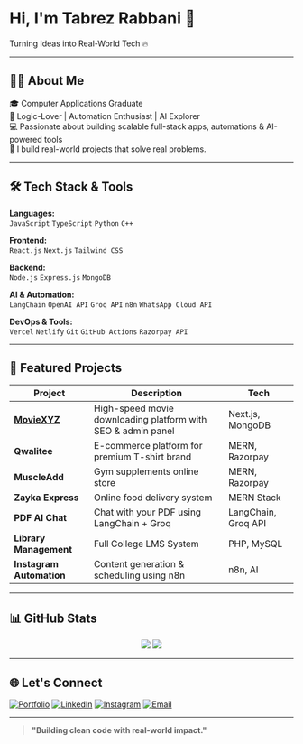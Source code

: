 # Hi, I'm Tabrez Rabbani 👋

Turning Ideas into Real-World Tech 🔥

---

## 👨‍💻 About Me

🎓 Computer Applications Graduate  
🧠 Logic-Lover | Automation Enthusiast | AI Explorer  
💻 Passionate about building scalable full-stack apps, automations & AI-powered tools  
🚀 I build real-world projects that solve real problems.

---

## 🛠️ Tech Stack & Tools

**Languages:**  
`JavaScript` `TypeScript` `Python` `C++`

**Frontend:**  
`React.js` `Next.js` `Tailwind CSS`

**Backend:**  
`Node.js` `Express.js` `MongoDB`

**AI & Automation:**  
`LangChain` `OpenAI API` `Groq API` `n8n` `WhatsApp Cloud API`

**DevOps & Tools:**  
`Vercel` `Netlify` `Git` `GitHub Actions` `Razorpay API`

---

## 🚀 Featured Projects

| Project | Description | Tech |
|---------|-------------|------|
| [**MovieXYZ**](https://moviexyz.com) | High-speed movie downloading platform with SEO & admin panel | Next.js, MongoDB |
| **Qwalitee** | E-commerce platform for premium T-shirt brand | MERN, Razorpay |
| **MuscleAdd** | Gym supplements online store | MERN, Razorpay |
| **Zayka Express** | Online food delivery system | MERN Stack |
| **PDF AI Chat** | Chat with your PDF using LangChain + Groq | LangChain, Groq API |
| **Library Management** | Full College LMS System | PHP, MySQL |
| **Instagram Automation** | Content generation & scheduling using n8n | n8n, AI |

---

## 📊 GitHub Stats

<p align="center">
  <img src="https://tbzcoders-projects-github-readme-stats.vercel.app/api?username=tabrez-rabbani&show_icons=true&theme=radical&count_private=true" />
  <img src="https://github-readme-streak-stats.herokuapp.com/?user=tabrez-rabbani&theme=radical" />
</p>

---

## 🌐 Let's Connect

[![Portfolio](https://img.shields.io/badge/Portfolio-%23000000.svg?style=for-the-badge&logo=firefox&logoColor=white)](https://tabrezrabbani.com)
[![LinkedIn](https://img.shields.io/badge/LinkedIn-%230077B5.svg?style=for-the-badge&logo=linkedin&logoColor=white)](https://linkedin.com/in/your-profile)
[![Instagram](https://img.shields.io/badge/Instagram-%23E4405F.svg?style=for-the-badge&logo=instagram&logoColor=white)](https://instagram.com/your-profile)
[![Email](https://img.shields.io/badge/Email-D14836?style=for-the-badge&logo=gmail&logoColor=white)](mailto:your-email@example.com)

---

> **"Building clean code with real-world impact."**
